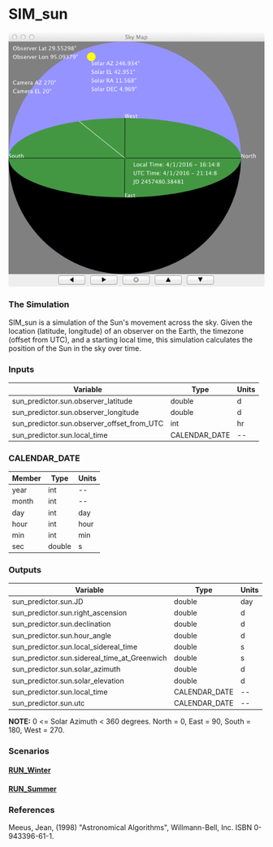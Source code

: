 # SIM\_sun

![Picture of Sun](images/CelestialSphere.png)

### The Simulation
SIM\_sun is a simulation of the Sun's movement across the sky.
Given the location (latitude, longitude) of an observer on the
Earth, the timezone (offset from UTC), and a starting local time,
this simulation calculates the position of the Sun in the sky over time.

### Inputs
Variable                                       | Type           |  Units
-----------------------------------------------|----------------|-------
sun\_predictor.sun.observer\_latitude          | double         | d
sun\_predictor.sun.observer\_longitude         | double         | d
sun\_predictor.sun.observer\_offset\_from\_UTC | int            | hr
sun\_predictor.sun.local\_time                 | CALENDAR\_DATE | --

### CALENDAR\_DATE
Member                     |  Type              |  Units
---------------------------|--------------------|---------
year                       |  int               | --
month                      |  int               | --
day                        |  int               | day
hour                       |  int               | hour
min                        |  int               | min
sec                        |  double            | s

### Outputs
Variable                                         | Type           | Units
-------------------------------------------------|----------------|--------
sun\_predictor.sun.JD                            | double         | day
sun\_predictor.sun.right\_ascension              | double         | d
sun\_predictor.sun.declination                   | double         | d
sun\_predictor.sun.hour\_angle                   | double         | d
sun\_predictor.sun.local\_sidereal\_time         | double         | s
sun\_predictor.sun.sidereal\_time\_at\_Greenwich | double         | s
sun\_predictor.sun.solar\_azimuth                | double         | d
sun\_predictor.sun.solar\_elevation              | double         | d
sun\_predictor.sun.local\_time                   | CALENDAR\_DATE | --
sun\_predictor.sun.utc                           | CALENDAR\_DATE | --

**NOTE:** 0 <= Solar Azimuth < 360 degrees. North = 0, East = 90, South = 180, West = 270.

### Scenarios

#### [RUN_Winter](RUN_Winter/RESULTS.md)

#### [RUN_Summer](RUN_Summer/RESULTS.md)

### References
Meeus, Jean, (1998) "Astronomical Algorithms", Willmann-Bell, Inc. ISBN 0-943396-61-1.
